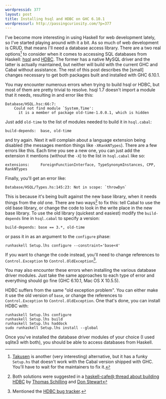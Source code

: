 ```yaml
---
wordpressid: 377
layout: post
title: Installing hsql and HDBC on GHC 6.10.1
wordpressurl: http://passingcuriosity.com/?p=377
---
```

I've become more interesting in using Haskell for web development lately, so I've started playing around with it a bit. As so much of web development is CRUD, that means I'll need a database access library. There are a two real options[^1] to consider when it comes to accessing SQL databases from Haskell: [hsql](http://hackage.haskell.org/cgi-bin/hackage-scripts/package/hsql) and [HDBC](http://software.complete.org/hdbc). The former has a native MySQL driver and the latter is actually maintained, but neither will build with the current GHC and Cabal without assistance. The rest of this post describes the [small] changes necessary to get both packages built and installed with GHC 6.10.1.

<!--more--> 

You may encounter numerous errors when trying to build hsql or HDBC, but most of them are pretty trivial to resolve. hsql 1.7 doesn't import a module that it needs, resulting in and error like this:

    Database/HSQL.hsc:66:7:
        Could not find module `System.Time':
          it is a member of package old-time-1.0.0.1, which is hidden

Just add `old-time` to the list of modules needed to build it in `hsql.cabal`:

    build-depends:  base, old-time

and try again. Next it will complain about a language extension being disabled (the messages mention things like `-XRankNTypes`). There are a few errors like this. Each time you see a new one, you can just add the extension it mentions (without the `-X`) to the list in `hsql.cabal` like so:

    extensions:     ForeignFunctionInterface, TypeSynonymInstances, CPP, RankNTypes

Finally, you'll get an error like:

    Database/HSQL/Types.hs:145:23: Not in scope: `throwDyn`

This is because it's being built against the new base library, when it needs things from the *old* one. There are two ways[^2] to fix this: tell Cabal to use the old base library, or change the code to look in the write place in the new base library. To use the old library (quickest and easiest) modify the `build-depends` line in `hsql.cabal` to specify a version:

    build-depends: base == 3.*, old-time

or pass it in as an argument to the `configure` phase:

    runhaskell Setup.lhs configure --constraint='base<4'

If you want to change the code instead, you'll need to change references to `Control.Exception` to `Control.OldException`[^3]. 

You may also encounter these errors when installing the various database driver modules. Just take the same approaches to each type of error and everything should go fine (GHC 6.10.1, Mac OS X 10.5.5). 

HDBC suffers from the same "old exception problem". You can either make it use the old version of `base`, or change the references to `Control.Exception` to `Control.OldException`. One that's done, you can install HDBC with:

    runhaskell Setup.lhs configure
    runhaskell Setup.lhs build
    runhaskell Setup.lhs haddock
    sudo runhaskell Setup.lhs install --global

Once you've installed the database driver modules of your choice (I used sqlite3 with both), you should be able to access databases from Haskell.

[^1]: [Takusen](http://hackage.haskell.org/cgi-bin/hackage-scripts/package/Takusen) is another (very interesting) alternative, but it has a funky `Setup.hs` that doesn't work with the Cabal version shipped with GHC. You'll have to wait for the maintainers to fix it.

[^2]: Both solutions were suggested in a [haskell-cafe@ thread about building HDBC](http://www.haskell.org/pipermail/haskell-cafe/2008-November/050307.html) by [Thomas Schilling](http://www.haskell.org/pipermail/haskell-cafe/2008-November/050312.html) and [Don Stewart](http://www.haskell.org/pipermail/haskell-cafe/2008-November/050313.html)

[^3]: Mentioned the [HDBC bug tracker](http://software.complete.org/software/issues/show/112).

